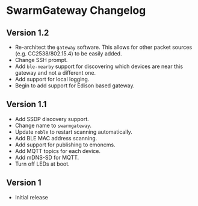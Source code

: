 SwarmGateway Changelog
======================

Version 1.2
-----------

- Re-architect the `gateway` software. This allows for other packet sources
(e.g. CC2538/802.15.4) to be easily added.
- Change SSH prompt.
- Add `ble-nearby` support for discovering which devices are near
this gateway and not a different one.
- Add support for local logging.
- Begin to add support for Edison based gateway.

Version 1.1
-----------

- Add SSDP discovery support.
- Change name to `swarmgateway`.
- Update `noble` to restart scanning automatically.
- Add BLE MAC address scanning.
- Add support for publishing to emoncms.
- Add MQTT topics for each device.
- Add mDNS-SD for MQTT.
- Turn off LEDs at boot.


Version 1
---------

- Initial release
